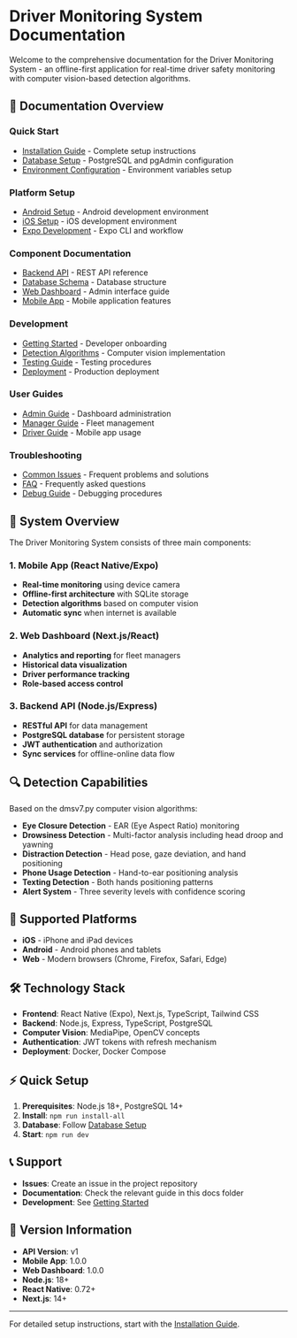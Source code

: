# Driver Monitoring System Documentation

Welcome to the comprehensive documentation for the Driver Monitoring System - an offline-first application for real-time driver safety monitoring with computer vision-based detection algorithms.

## 📖 Documentation Overview

### Quick Start
- [Installation Guide](INSTALLATION.md) - Complete setup instructions
- [Database Setup](DATABASE_SETUP.md) - PostgreSQL and pgAdmin configuration
- [Environment Configuration](ENVIRONMENT_CONFIG.md) - Environment variables setup

### Platform Setup
- [Android Setup](mobile/ANDROID_SETUP.md) - Android development environment
- [iOS Setup](mobile/IOS_SETUP.md) - iOS development environment
- [Expo Development](mobile/EXPO_GUIDE.md) - Expo CLI and workflow

### Component Documentation
- [Backend API](backend/API_DOCUMENTATION.md) - REST API reference
- [Database Schema](backend/DATABASE_SCHEMA.md) - Database structure
- [Web Dashboard](frontend/WEB_DASHBOARD.md) - Admin interface guide
- [Mobile App](mobile/MOBILE_APP.md) - Mobile application features

### Development
- [Getting Started](development/GETTING_STARTED.md) - Developer onboarding
- [Detection Algorithms](development/DETECTION_ALGORITHMS.md) - Computer vision implementation
- [Testing Guide](development/TESTING.md) - Testing procedures
- [Deployment](development/DEPLOYMENT.md) - Production deployment

### User Guides
- [Admin Guide](user-guides/ADMIN_GUIDE.md) - Dashboard administration
- [Manager Guide](user-guides/MANAGER_GUIDE.md) - Fleet management
- [Driver Guide](user-guides/DRIVER_GUIDE.md) - Mobile app usage

### Troubleshooting
- [Common Issues](troubleshooting/COMMON_ISSUES.md) - Frequent problems and solutions
- [FAQ](troubleshooting/FAQ.md) - Frequently asked questions
- [Debug Guide](troubleshooting/DEBUG_GUIDE.md) - Debugging procedures

## 🚀 System Overview

The Driver Monitoring System consists of three main components:

### 1. Mobile App (React Native/Expo)
- **Real-time monitoring** using device camera
- **Offline-first architecture** with SQLite storage
- **Detection algorithms** based on computer vision
- **Automatic sync** when internet is available

### 2. Web Dashboard (Next.js/React)
- **Analytics and reporting** for fleet managers
- **Historical data visualization**
- **Driver performance tracking**
- **Role-based access control**

### 3. Backend API (Node.js/Express)
- **RESTful API** for data management
- **PostgreSQL database** for persistent storage
- **JWT authentication** and authorization
- **Sync services** for offline-online data flow

## 🔍 Detection Capabilities

Based on the dmsv7.py computer vision algorithms:

- **Eye Closure Detection** - EAR (Eye Aspect Ratio) monitoring
- **Drowsiness Detection** - Multi-factor analysis including head droop and yawning
- **Distraction Detection** - Head pose, gaze deviation, and hand positioning
- **Phone Usage Detection** - Hand-to-ear positioning analysis
- **Texting Detection** - Both hands positioning patterns
- **Alert System** - Three severity levels with confidence scoring

## 📱 Supported Platforms

- **iOS** - iPhone and iPad devices
- **Android** - Android phones and tablets
- **Web** - Modern browsers (Chrome, Firefox, Safari, Edge)

## 🛠️ Technology Stack

- **Frontend**: React Native (Expo), Next.js, TypeScript, Tailwind CSS
- **Backend**: Node.js, Express, TypeScript, PostgreSQL
- **Computer Vision**: MediaPipe, OpenCV concepts
- **Authentication**: JWT tokens with refresh mechanism
- **Deployment**: Docker, Docker Compose

## ⚡ Quick Setup

1. **Prerequisites**: Node.js 18+, PostgreSQL 14+
2. **Install**: `npm run install-all`
3. **Database**: Follow [Database Setup](DATABASE_SETUP.md)
4. **Start**: `npm run dev`

## 📞 Support

- **Issues**: Create an issue in the project repository
- **Documentation**: Check the relevant guide in this docs folder
- **Development**: See [Getting Started](development/GETTING_STARTED.md)

## 🔄 Version Information

- **API Version**: v1
- **Mobile App**: 1.0.0
- **Web Dashboard**: 1.0.0
- **Node.js**: 18+
- **React Native**: 0.72+
- **Next.js**: 14+

---

For detailed setup instructions, start with the [Installation Guide](INSTALLATION.md).